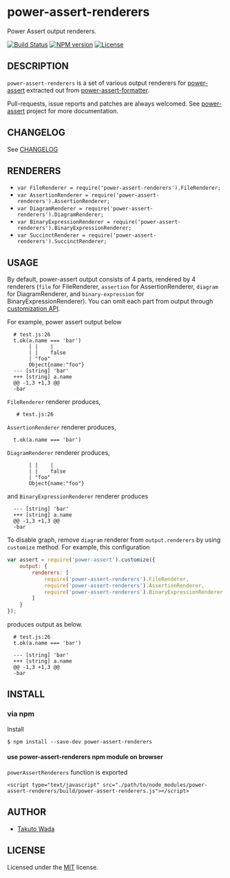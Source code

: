 power-assert-renderers
================================

Power Assert output renderers.

[![Build Status][travis-image]][travis-url]
[![NPM version][npm-image]][npm-url]
[![License][license-image]][license-url]


DESCRIPTION
---------------------------------------
`power-assert-renderers` is a set of various output renderers for [power-assert](http://github.com/power-assert-js/power-assert) extracted out from [power-assert-formatter](https://github.com/power-assert-js/power-assert-formatter).

Pull-requests, issue reports and patches are always welcomed. See [power-assert](http://github.com/power-assert-js/power-assert) project for more documentation.


CHANGELOG
---------------------------------------
See [CHANGELOG](https://github.com/twada/power-assert-renderers/blob/master/CHANGELOG.md)


RENDERERS
---------------------------------------

- `var FileRenderer = require('power-assert-renderers').FileRenderer;`
- `var AssertionRenderer = require('power-assert-renderers').AssertionRenderer;`
- `var DiagramRenderer = require('power-assert-renderers').DiagramRenderer;`
- `var BinaryExpressionRenderer = require('power-assert-renderers').BinaryExpressionRenderer;`
- `var SuccinctRenderer = require('power-assert-renderers').SuccinctRenderer;`


USAGE
---------------------------------------

By default, power-assert output consists of 4 parts, rendered by 4 renderers (`file` for FileRenderer, `assertion` for AssertionRenderer, `diagram` for DiagramRenderer, and `binary-expression` for BinaryExpressionRenderer). You can omit each part from output through [customization API](https://github.com/power-assert-js/power-assert#customization-api).


For example, power assert output below 
```
  # test.js:26
  t.ok(a.name === 'bar')
       | |    |         
       | |    false     
       | "foo"          
       Object{name:"foo"}
  --- [string] 'bar'
  +++ [string] a.name
  @@ -1,3 +1,3 @@
  -bar
```

`FileRenderer` renderer produces,
```
   # test.js:26
```

`AssertionRenderer` renderer produces,
```
  t.ok(a.name === 'bar')
```

`DiagramRenderer` renderer produces,
```
       | |    |         
       | |    false     
       | "foo"          
       Object{name:"foo"}
```

and `BinaryExpressionRenderer` renderer produces
```
  --- [string] 'bar'
  +++ [string] a.name
  @@ -1,3 +1,3 @@
  -bar
```


To disable graph, remove `diagram` renderer from `output.renderers` by using `customize` method.
For example, this configuration

```javascript
var assert = require('power-assert').customize({
    output: {
        renderers: [
            require('power-assert-renderers').FileRenderer,
            require('power-assert-renderers').AssertionRenderer,
            require('power-assert-renderers').BinaryExpressionRenderer
        ]
    }
});
```

produces output as below.

```
  # test.js:26
  t.ok(a.name === 'bar')
  
  --- [string] 'bar'
  +++ [string] a.name
  @@ -1,3 +1,3 @@
  -bar
```


INSTALL
---------------------------------------

### via npm

Install

    $ npm install --save-dev power-assert-renderers


#### use power-assert-renderers npm module on browser

`powerAssertRenderers` function is exported

    <script type="text/javascript" src="./path/to/node_modules/power-assert-renderers/build/power-assert-renderers.js"></script>


AUTHOR
---------------------------------------
* [Takuto Wada](http://github.com/twada)


LICENSE
---------------------------------------
Licensed under the [MIT](https://github.com/twada/power-assert-renderers/blob/master/MIT-LICENSE.txt) license.


[travis-url]: http://travis-ci.org/twada/power-assert-renderers
[travis-image]: https://secure.travis-ci.org/twada/power-assert-renderers.svg?branch=master

[npm-url]: https://npmjs.org/package/power-assert-renderers
[npm-image]: https://badge.fury.io/js/power-assert-renderers.svg

[license-url]: https://github.com/twada/power-assert-renderers/blob/master/MIT-LICENSE.txt
[license-image]: http://img.shields.io/badge/license-MIT-brightgreen.svg?style=flat
